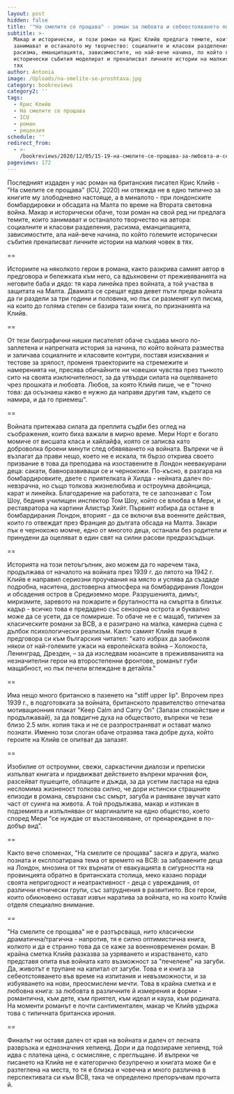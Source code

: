 ```yaml
---
layout: post
hidden: false
title: '"На смелите се прощава" - роман за любовта и себеостояването по време на война'
subtitle: >-
  Макар и исторически, и този роман на Крис Клийв предлага темите, които
  занимават и останалото му творчество: социалните и класови разделения,
  расизма, еманципацията, зависимостите, но най-вече начина, по който големите
  исторически събития моделират и пренаписват личните истории на малкия човек в
  тях
author: Antonia
image: /Uploads/na-smelite-se-proshtava.jpg
category: bookreviews
category2: ''
tags:
  - Крис Клийв
  - На смелите се прощава
  - ICU
  - роман
  - рецензия
schedule: ''
redirect_from:
  - >-
    /bookreviews/2020/12/05/15-19-на-смелите-се-прощава-за-любовта-и-себеостояването-по-време-на-война
pageviews: 172
---
```

Последният издаден у нас роман на британския писател Крис Клийв - "На смелите се прощава" (ICU, 2020) ни отвежда не в едно типично за книгите му злободневно настояще, а в миналото - при лондонските бомбардировки и обсадата на Малта по време на Втората световна война. Макар и исторически обаче, този роман на свой ред ни предлага темите, които занимават и останалото творчество на автора: социалните и класови разделения, расизма, еманципацията, зависимостите, ала най-вече начина, по който големите исторически събития пренаписват личните истории на малкия човек в тях. 

\==

Историите на няколкото герои в романа, както разкрива самият автор в предговора и бележката към него, са вдъхновени от преживяванията на неговите баба и дядо: тя кара линейка през войната, а той участва в защитата на Малта. Двамата се срещат едва девет пъти преди войната да ги раздели за три години и половина, но пък си разменят куп писма, на които до голяма степен се базира тази книга, по признанията на Клийв.

\==

От тези биографични нишки писателят обаче създава много по-заплетена и напрегната история за начина, по който войната размества и заличава социалните и класовите контури, поставя изисквания и тестове за зрялост, променя траекториите на стремежите и намеренията ни, пресява обичайните ни човешки чувства през тънкото сито на своята изключителност, за да утвърди силата на оцеляването чрез прошката и любовта. Любов, за която Клийв пише, че е "точно това: да осъзнаеш какво е нужно да направи другия там, където се намира, и да го приемеш".   

\==

Войната притежава силата да преплита съдби без оглед на съображения, които биха важали в мирно време. Мери Норт е богато момиче от висшата класа и хайлайфа, която се записва като доброволка броени минути след обявяването на войната. Въпреки че й възлагат да прави нещо, което не е искала, тя бързо открива своето призвание в това да преподава на изоставените в Лондон неевакуирани деца: сакати, бавноразвиващи се и чернокожи. По-късно, в разгара на бомбардировките, двете с приятелката й Хилда - нейната далеч по-невзрачна, но също толкова жизнелюбива и остроумна двойнцица, карат и линейка. Благодарение на работата, те се запознават с Том Шоу, бедния училищен инспектор Том Шоу, който се влюбва в Мери, и реставратора на картини Алистър Хийт. Първият избира да остане в бомбардирания Лондон, вторият - да се включи във военните действия, които го отвеждат през Франция до дългата обсада на Малта. Закари пък е чернокожо момче, едно от многото деца, останали без родители и принудени да оцеляват в един свят на силни расови предразсъдъци. 

\==

Историята на този петоъгълник, ако можем да го наречем така, продължава от началото на войната през 1939 г. до лятото на 1942 г. Клийв е направил сериозни проучвания на място и успява да създаде подробна, наситена, достоверна атмосфера на бомбардирания Лондон и обсадения остров в Средиземно море. Разрушенията, димът, миризмите, заревото на пожарите и бруталността на смъртта в близък кадър - всичко това е предадено със сензорна острота и буквално може да се усети, да се помирише. То обаче не е с мащаб, типичен за класическите романи за ВСВ, а е разиграно на малка, камерна сцена с дълбок психологически реализъм. Както самият Клийв пише в предговора си към българския читател: "като избрах да заобиколя някои от най-големите ужаси на европейската война – Холокоста, Ленинград, Дрезден, – за да изследвам нюансите в преживяванията на незначителни герои на второстепенни фронтове, романът губи мащабност, но пък печели вглеждане в детайла."

\==

Има нещо много британско в пазенето на "stiff upper lip". Впрочем през 1939 г., в подготовката за войната, британското правителство отпечатва мотивационния плакат "Keep Calm and Carry On" (Запази спокойствие и продължавай), за да повдигне духа на обществото, въпреки че тези близо 2.5 млн. копия така и не се разпространяват и остават малко познати. Именно този слоган обаче отразява така добре духа, който героите на Клийв се опитват да запазят. 

\==

Изобилие от остроумни, свежи, саркастични диалози и преписки изпълват книгата и придвижват действието въпреки мрачния фон, разсейват пушеците, облаците и дъжда, за да усетим ластара на една несломима жизненост толкова силно, че дори истински страшните епизоди в романа, свързани със смърт, загуба и раняване звучат като част от суинга на живота. А той продължава, макар и изтикан в подземията и изпълняван от маргиналите на едно общество, което според Мери "се нуждае от възстановяване, от пренареждане в по-добър вид". 

\==

Както вече споменах, "На смелите се прощава" засяга и друга, малко позната и експлоатирана тема от времето на ВСВ: за забравените деца на Лондон, мнозина от тях върнати от евакуацията в сигурността на провинцията обратно в британската столица, меко казано поради своята непригодност и неатрактивност - деца с увреждания, от различни етнически групи, със затруднения в развитието. Все герои, които обикновено остават извън наратива за войната, но на които Клийв отделя специално внимание. 

\==

"На смелите се прощава" не е разтърсваща, нито класически драматична/трагична  - напротив, тя е силно оптимистична книга, колкото и да е странно това да се каже за военновременен роман. В крайна сметка Клийв разказва за узряването и израстването, като представя опита във войната като възможност за "печелене" на загуби. Да, животът е трупане на капитал от загуби. Това е и книга за себеотстояването във време на изпитания и невъзможности, и за избуяването на нови, преосмислени мечти. Това в крайна сметка и е любовна книга: за любовта в различните й измерения и форми - романтична, към дете, към приятел, към идеал и кауза, към родината. На моменти романът е почти сантиментален, макар че Клийв удържа това с типичната британска ирония. 

\==

Финалът ни оставя далеч от края на войната и далеч от лесната развръзка и еднозначния хепиенд. Дори и да подозираме хепиенд, той идва с платена цена, с осмисляне, с преглъщане. И въпреки че писането на Клийв не е категорично безупречно и книгата може би е разтеглена на места, то тя е близка и човечна и много различна в перспективата си към ВСВ, така че определено препоръчвам прочита й.
